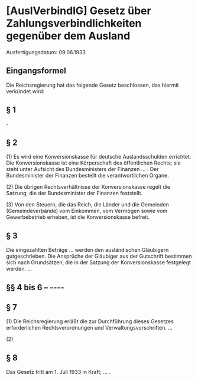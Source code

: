 # [AuslVerbindlG] Gesetz über Zahlungsverbindlichkeiten gegenüber dem Ausland

Ausfertigungsdatum: 09.06.1933

 

## Eingangsformel

Die Reichsregierung hat das folgende Gesetz beschlossen, das hiermit verkündet wird:


## § 1

\-


## § 2

(1) Es wird eine Konversionskasse für deutsche Auslandsschulden errichtet. Die Konversionskasse ist eine Körperschaft des öffentlichen Rechts; sie steht unter Aufsicht des Bundesministers der Finanzen ... . Der Bundesminister der Finanzen bestellt die verantwortlichen Organe.

(2) Die übrigen Rechtsverhältnisse der Konversionskasse regelt die Satzung, die der Bundesminister der Finanzen feststellt.

(3) Von den Steuern, die das Reich, die Länder und die Gemeinden (Gemeindeverbände) vom Einkommen, vom Vermögen sowie vom Gewerbebetrieb erheben, ist die Konversionskasse befreit.


## § 3

Die eingezahlten Beträge ... werden den ausländischen Gläubigern gutgeschrieben. Die Ansprüche der Gläubiger aus der Gutschrift bestimmen sich nach Grundsätzen, die in der Satzung der Konversionskasse festgelegt werden. ...


## §§ 4 bis 6 – ----


## § 7

(1) Die Reichsregierung erläßt die zur Durchführung dieses Gesetzes erforderlichen Rechtsverordnungen und Verwaltungsvorschriften. ...

(2)


## § 8

Das Gesetz tritt am 1. Juli 1933 in Kraft; ... .
